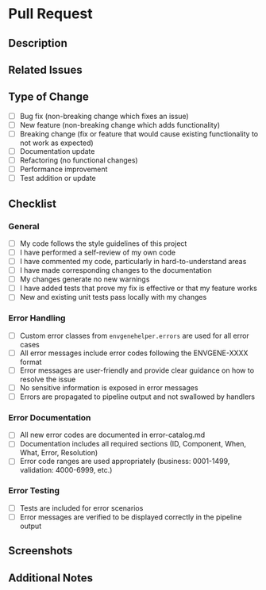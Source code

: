# Pull Request

## Description
<!-- Provide a brief description of the changes in this PR -->

## Related Issues
<!-- Link to any related issues using the format: Closes #123, Fixes #456 -->

## Type of Change
<!-- Mark the appropriate option with an [x] -->
- [ ] Bug fix (non-breaking change which fixes an issue)
- [ ] New feature (non-breaking change which adds functionality)
- [ ] Breaking change (fix or feature that would cause existing functionality to not work as expected)
- [ ] Documentation update
- [ ] Refactoring (no functional changes)
- [ ] Performance improvement
- [ ] Test addition or update

## Checklist
<!-- Mark completed items with an [x] -->

### General
- [ ] My code follows the style guidelines of this project
- [ ] I have performed a self-review of my own code
- [ ] I have commented my code, particularly in hard-to-understand areas
- [ ] I have made corresponding changes to the documentation
- [ ] My changes generate no new warnings
- [ ] I have added tests that prove my fix is effective or that my feature works
- [ ] New and existing unit tests pass locally with my changes

### Error Handling
- [ ] Custom error classes from `envgenehelper.errors` are used for all error cases
- [ ] All error messages include error codes following the ENVGENE-XXXX format
- [ ] Error messages are user-friendly and provide clear guidance on how to resolve the issue
- [ ] No sensitive information is exposed in error messages
- [ ] Errors are propagated to pipeline output and not swallowed by handlers

### Error Documentation
- [ ] All new error codes are documented in error-catalog.md
- [ ] Documentation includes all required sections (ID, Component, When, What, Error, Resolution)
- [ ] Error code ranges are used appropriately (business: 0001-1499, validation: 4000-6999, etc.)

### Error Testing
- [ ] Tests are included for error scenarios
- [ ] Error messages are verified to be displayed correctly in the pipeline output

## Screenshots
<!-- If applicable, add screenshots to help explain your changes -->

## Additional Notes
<!-- Add any other information about the PR here -->
